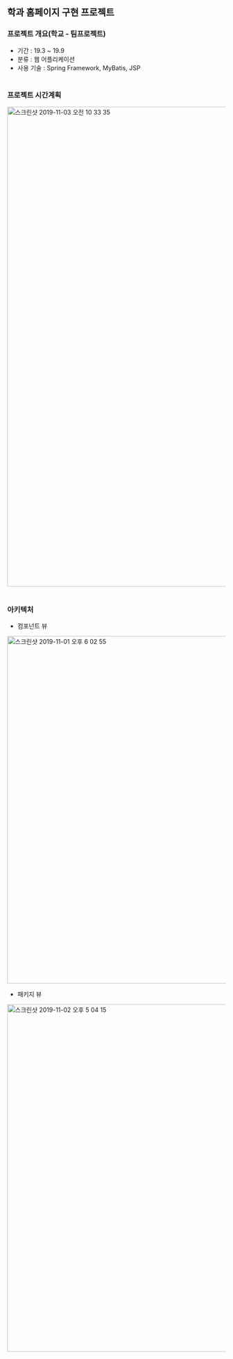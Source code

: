 
<h2 id="2">  학과 홈페이지 구현 프로젝트 </h2>

### 프로젝트 개요(학교 - 팀프로젝트)
- 기간 : 19.3 ~ 19.9
- 분류 : 웹 어플리케이션
- 사용 기술 : Spring Framework, MyBatis, JSP 
<br><br>

### 프로젝트 시간계획
<img width="1105" alt="스크린샷 2019-11-03 오전 10 33 35" src="https://user-images.githubusercontent.com/55579896/68079019-7f083480-fe25-11e9-9e5d-1814d9e5ee67.png">
<br><br>

### 아키텍처
 * 컴포넌트 뷰
<img width="800" alt="스크린샷 2019-11-01 오후 6 02 55" src="https://user-images.githubusercontent.com/55579896/68014074-ed3be280-fcd1-11e9-9155-7a3ea568bfe3.png">
<br>

 *  패키지 뷰
<img width="800" alt="스크린샷 2019-11-02 오후 5 04 15" src="https://user-images.githubusercontent.com/55579896/68067997-fccf3000-fd92-11e9-8347-c2a7d4cf16a3.png">



<br><br>  
